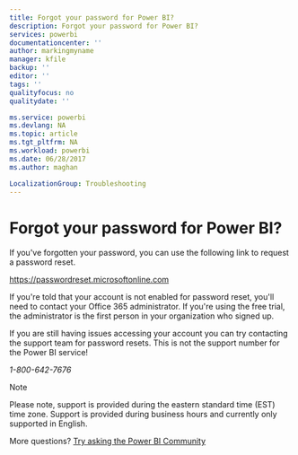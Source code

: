 ```yaml
---
title: Forgot your password for Power BI?
description: Forgot your password for Power BI?
services: powerbi
documentationcenter: ''
author: markingmyname
manager: kfile
backup: ''
editor: ''
tags: ''
qualityfocus: no
qualitydate: ''

ms.service: powerbi
ms.devlang: NA
ms.topic: article
ms.tgt_pltfrm: NA
ms.workload: powerbi
ms.date: 06/28/2017
ms.author: maghan

LocalizationGroup: Troubleshooting
---
```

# Forgot your password for Power BI?
If you've forgotten your password, you can use the following link to request a password reset.

<https://passwordreset.microsoftonline.com>

If you're told that your account is not enabled for password reset, you'll need to contact your Office 365 administrator. If you're using the free trial, the administrator is the first person in your organization who signed up.

If you are still having issues accessing your account you can try contacting the support team for password resets. This is not the support number for the Power BI service!

*1-800-642-7676*

> [!NOTE]
> Please note, support is provided during the eastern standard time (EST) time zone. Support is provided during business hours and currently only supported in English.
> 
> 

More questions? [Try asking the Power BI Community](http://community.powerbi.com/)

